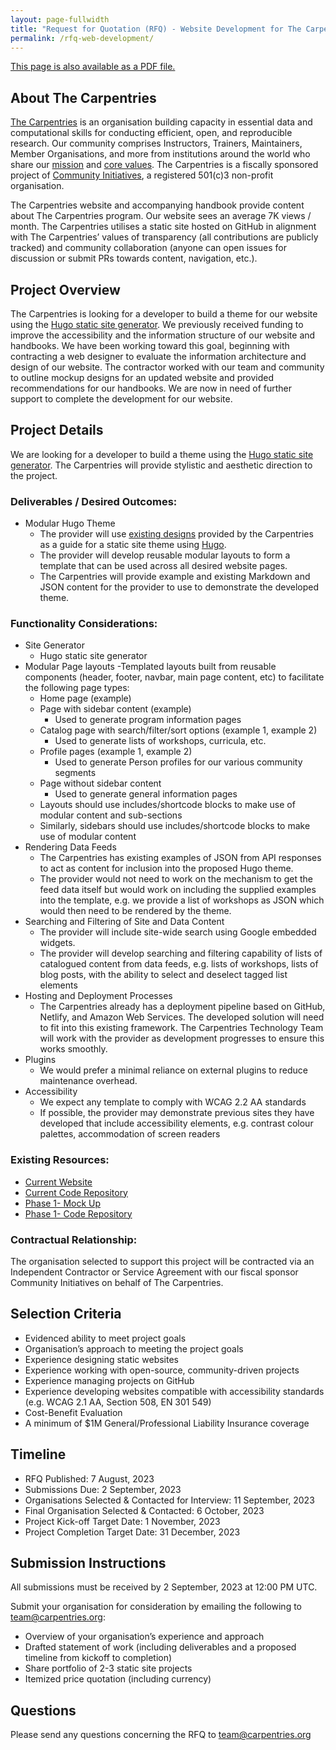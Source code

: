 ```yaml
---
layout: page-fullwidth
title: "Request for Quotation (RFQ) - Website Development for The Carpentries"
permalink: /rfq-web-development/
---
```

[This page is also available as a PDF file.](https://carpentries.org/files/pdf/RFQ-Website-Development-Carpentries.pdf)

## About The Carpentries
[The Carpentries](https://carpentries.org/) is an organisation building capacity in essential data and computational skills for conducting efficient, open, and reproducible research. Our community comprises Instructors, Trainers, Maintainers, Member Organisations, and more from institutions around the world who share our [mission](https://carpentries.org/about/) and [core values](https://carpentries.org/values/). The Carpentries is a fiscally sponsored project of [Community Initiatives](https://communityin.org/), a registered 501(c)3 non-profit organisation.

The Carpentries website and accompanying handbook provide content about The Carpentries program. Our website sees an average 7K views / month. The Carpentries utilises a static site hosted on GitHub in alignment with The Carpentries’ values of transparency (all contributions are publicly tracked) and community collaboration (anyone can open issues for discussion or submit PRs towards content, navigation, etc.).

## Project Overview
The Carpentries is looking for a developer to build a theme for our website using the [Hugo static site generator](https://gohugo.io/). We previously received funding to improve the accessibility and the information structure of our website and handbooks. We have been working toward this goal, beginning with contracting a web designer to evaluate the information architecture and design of our website. The contractor worked with our team and community to outline mockup designs for an updated website and provided recommendations for our handbooks. We are now in need of further support to complete the development for our website.

## Project Details
We are looking for a developer to build a theme using the [Hugo static site generator](https://gohugo.io/). The Carpentries will provide stylistic and aesthetic direction to the project.

### Deliverables / Desired Outcomes:
- Modular Hugo Theme
  - The provider will use [existing designs](https://www.figma.com/file/nMw86vRMV54cU6beIPlleF/The-Carpentries--%7C--Website-Redesign?type=design&node-id=0-1&mode=design) provided by the Carpentries as a guide for a static site theme using [Hugo](https://gohugo.io/).
  - The provider will develop reusable modular layouts to form a template that can be used across all desired website pages.
  - The Carpentries will provide example and existing Markdown and JSON content for the provider to use to demonstrate the developed theme.
  
### Functionality Considerations:
- Site Generator
  - Hugo static site generator
- Modular Page layouts
  -Templated layouts built from reusable components (header, footer, navbar, main page content, etc) to facilitate the following page types:
    - Home page (example)
    - Page with sidebar content (example)
      - Used to generate program information pages
    - Catalog page with search/filter/sort options (example 1, example 2)
      - Used to generate lists of workshops, curricula, etc.
    - Profile pages (example 1, example 2)
      - Used to generate Person profiles for our various community segments 
    - Page without sidebar content
      - Used to generate general information pages 
  - Layouts should use includes/shortcode blocks to make use of modular content and sub-sections
  - Similarly, sidebars should use includes/shortcode blocks to make use of modular content
- Rendering Data Feeds
  - The Carpentries has existing examples of JSON from API responses to act as content for inclusion into the proposed Hugo theme.
  - The provider would not need to work on the mechanism to get the feed data itself but would work on including the supplied examples into the template, e.g. we provide a list of workshops as JSON which would then need to be rendered by the theme.
- Searching and Filtering of Site and Data Content
  - The provider will include site-wide search using Google embedded widgets.
  - The provider will develop searching and filtering capability of lists of catalogued content from data feeds, e.g. lists of workshops, lists of blog posts, with the ability to select and deselect tagged list elements
- Hosting and Deployment Processes
  - The Carpentries already has a deployment pipeline based on GitHub, Netlify, and Amazon Web Services. The developed solution will need to fit into this existing framework. The Carpentries Technology Team will work with the provider as development progresses to ensure this works smoothly.
- Plugins
  - We would prefer a minimal reliance on external plugins to reduce maintenance overhead.
- Accessibility
  - We expect any template to comply with WCAG 2.2 AA standards
  - If possible, the provider may demonstrate previous sites they have developed that include accessibility elements, e.g. contrast colour palettes, accommodation of screen readers 

### Existing Resources:
- [Current Website](https://carpentries.org/)
- [Current Code Repository](https://github.com/carpentries/carpentries.org/)
- [Phase 1- Mock Up](https://www.figma.com/file/nMw86vRMV54cU6beIPlleF/The-Carpentries--%7C--Website-Redesign?type=design&node-id=208-808&mode=design)
- [Phase 1- Code Repository](https://github.com/carpentries/beta.carpentries.org)

### Contractual Relationship:
The organisation selected to support this project will be contracted via an Independent Contractor or Service Agreement with our fiscal sponsor Community Initiatives on behalf of The Carpentries.

## Selection Criteria
- Evidenced ability to meet project goals
- Organisation’s approach to meeting the project goals
- Experience designing static websites
- Experience working with open-source, community-driven projects 
- Experience managing projects on GitHub
- Experience developing websites compatible with accessibility standards (e.g. WCAG 2.1 AA, Section 508, EN 301 549)
- Cost-Benefit Evaluation
- A minimum of $1M General/Professional Liability Insurance coverage


## Timeline
- RFQ Published: 7 August, 2023
- Submissions Due: 2 September, 2023
- Organisations Selected & Contacted for Interview: 11 September, 2023
- Final Organisation Selected & Contacted: 6 October, 2023
- Project Kick-off Target Date: 1 November, 2023
- Project Completion Target Date: 31 December, 2023

## Submission Instructions
All submissions must be received by 2 September, 2023 at 12:00 PM UTC.

Submit your organisation for consideration by emailing the following to [team@carpentries.org](mailto:team@carpentries.org):
- Overview of your organisation’s experience and approach
- Drafted statement of work (including deliverables and a proposed timeline from kickoff to completion)
- Share portfolio of 2-3 static site projects
- Itemized price quotation (including currency)

## Questions
Please send any questions concerning the RFQ to [team@carpentries.org](mailto:team@carpentries.org)

